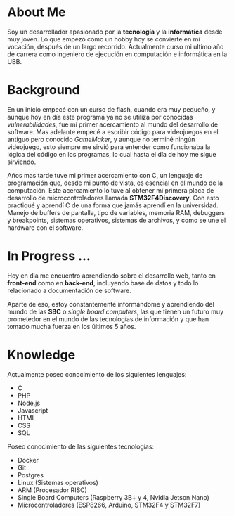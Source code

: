 # About Me
Soy un desarrollador apasionado por la **tecnología** y la **informática** desde muy joven. Lo que empezó como un hobby hoy se convierte en mi vocación, después de un largo recorrido. Actualmente curso mi ultimo año de carrera como ingeniero de ejecución en computación e informática en la UBB.

# Background
En un inicio empecé con un curso de flash, cuando era muy pequeño, y aunque hoy en día este programa ya no se utiliza por conocidas *vulnerabilidades*, fue mi primer acercamiento al mundo del desarrollo de software. Mas adelante empecé a escribir código para videojuegos en el antiguo pero conocido *GameMaker*, y aunque no terminé ningún videojuego, esto siempre me sirvió para entender como funcionaba la lógica del código en los programas, lo cual hasta el día de hoy me sigue sirviendo.

Años mas tarde tuve mi primer acercamiento con C, un lenguaje de programación que, desde mi punto de vista, es esencial en el mundo de la computación. Este acercamiento lo tuve al obtener mi primera placa de desarrollo de microcontroladores llamada **STM32F4Discovery**. Con esto practiqué y aprendí C de una forma que jamás aprendí en la universidad. Manejo de buffers de pantalla, tipo de variables, memoria RAM, debuggers y breakpoints, sistemas operativos, sistemas de archivos, y como se une el hardware con el software.

# In Progress ...
Hoy en dia me encuentro aprendiendo sobre el desarrollo web, tanto en **front-end** como en **back-end**, incluyendo base de datos y todo lo relacionado a documentación de software.

Aparte de eso, estoy constantemente informándome y aprendiendo del mundo de las **SBC** o *single board computers*, las que tienen un futuro muy prometedor en el mundo de las tecnologías de información y que han tomado mucha fuerza en los últimos 5 años.

# Knowledge
Actualmente poseo conocimiento de los siguientes lenguajes:
* C
* PHP
* Node.js
* Javascript
* HTML
* CSS
* SQL

Poseo conocimiento de las siguientes tecnologías:
* Docker
* Git
* Postgres
* Linux (Sistemas operativos)
* ARM (Procesador RISC)
* Single Board Computers (Raspberry 3B+ y 4, Nvidia Jetson Nano)
* Microcontroladores (ESP8266, Arduino, STM32F4 y STM32F7)

